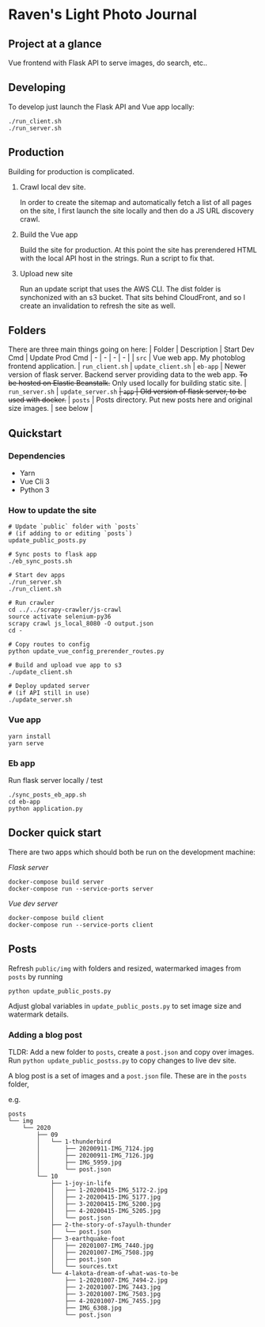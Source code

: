 # Raven's Light Photo Journal

## Project at a glance

Vue frontend with Flask API to serve images, do search, etc..

## Developing

To develop just launch the Flask API and Vue app locally:
```
./run_client.sh
./run_server.sh
```

## Production

Building for production is complicated.

 1. Crawl local dev site.   

    In order to create the sitemap and automatically fetch a list of all pages on the site, I first launch the site locally and then do a JS URL discovery crawl.

 2. Build the Vue app

    Build the site for production. At this point the site has prerendered HTML with the local API host in the strings. Run a script to fix that.

3. Upload new site

    Run an update script that uses the AWS CLI. The dist folder is synchonized with an s3 bucket. That sits behind CloudFront, and so I create an invalidation to refresh the site as well.



 ## Folders

There are three main things going on here:
| Folder | Description | Start Dev Cmd | Update Prod Cmd
| - | - | - | - |
| `src` | Vue web app. My photoblog frontend application. | `run_client.sh` | `update_client.sh`
| `eb-app` |  Newer version of flask server. Backend server providing data to the web app. ~~To be hosted on Elastic Beanstalk.~~ Only used locally for building static site. | `run_server.sh` | `update_server.sh`
~~| `app` |  Old version of flask server, to be used with docker.~~
| `posts` | Posts directory. Put new posts here and original size images. | see below |

## Quickstart

### Dependencies

- Yarn
- Vue Cli 3
- Python 3

### How to update the site

```
# Update `public` folder with `posts`
# (if adding to or editing `posts`)
update_public_posts.py

# Sync posts to flask app
./eb_sync_posts.sh

# Start dev apps
./run_server.sh
./run_client.sh

# Run crawler
cd ../../scrapy-crawler/js-crawl
source activate selenium-py36
scrapy crawl js_local_8080 -O output.json
cd -

# Copy routes to config
python update_vue_config_prerender_routes.py

# Build and upload vue app to s3
./update_client.sh

# Deploy updated server
# (if API still in use)
./update_server.sh
```

### Vue app

```
yarn install
yarn serve
```


### Eb app
Run flask server locally / test
```
./sync_posts_eb_app.sh
cd eb-app
python application.py
```



## Docker quick start

There are two apps which should both be run on the development machine:

*Flask server*
```
docker-compose build server
docker-compose run --service-ports server
```

*Vue dev server*
```
docker-compose build client
docker-compose run --service-ports client
```

## Posts

Refresh `public/img` with folders and resized, watermarked images from `posts` by running
```
python update_public_posts.py
```

Adjust global variables in `update_public_posts.py` to set image size and watermark details.

### Adding a blog post

TLDR: Add a new folder to `posts`, create a `post.json` and copy over images. Run `python update_public_postss.py` to copy changes to live dev site.

A blog post is a set of images and a `post.json` file. These are in the `posts` folder,

e.g.

```
posts
└── img
    └── 2020
        ├── 09
        │   └── 1-thunderbird
        │       ├── 20200911-IMG_7124.jpg
        │       ├── 20200911-IMG_7126.jpg
        │       ├── IMG_5959.jpg
        │       └── post.json
        └── 10
            ├── 1-joy-in-life
            │   ├── 1-20200415-IMG_5172-2.jpg
            │   ├── 2-20200415-IMG_5177.jpg
            │   ├── 3-20200415-IMG_5200.jpg
            │   ├── 4-20200415-IMG_5205.jpg
            │   └── post.json
            ├── 2-the-story-of-s7ayulh-thunder
            │   └── post.json
            ├── 3-earthquake-foot
            │   ├── 20201007-IMG_7440.jpg
            │   ├── 20201007-IMG_7508.jpg
            │   ├── post.json
            │   └── sources.txt
            └── 4-lakota-dream-of-what-was-to-be
                ├── 1-20201007-IMG_7494-2.jpg
                ├── 2-20201007-IMG_7443.jpg
                ├── 3-20201007-IMG_7503.jpg
                ├── 4-20201007-IMG_7455.jpg
                ├── IMG_6308.jpg
                └── post.json
```



